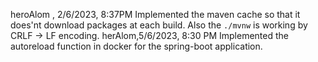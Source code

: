heroAlom ,  2/6/2023, 8:37PM
Implemented the maven cache so that it does'nt download packages at each build. Also the `./mvnw` is working by CRLF → LF encoding.
herAlom,5/6/2023, 8:30 PM
Implemented the autoreload function in docker for the spring-boot application.
